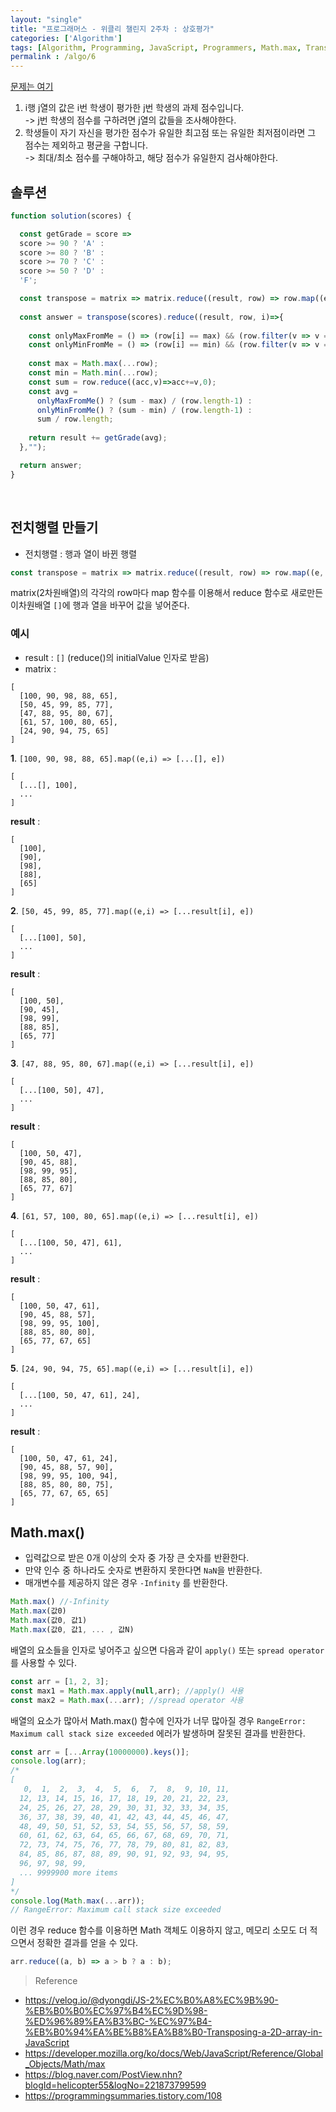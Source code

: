 ```yaml
---
layout: "single"
title: "프로그래머스 - 위클리 챌린지 2주차 : 상호평가"
categories: ['Algorithm']
tags: [Algorithm, Programming, JavaScript, Programmers, Math.max, Transpose Matrix]
permalink : /algo/6
---
```


[문제는 여기](https://programmers.co.kr/learn/courses/30/lessons/83201)

1.  i행 j열의 값은 i번 학생이 평가한 j번 학생의 과제 점수입니다. <br>-> j번 학생의 점수를 구하려면 j열의 값들을 조사해야한다.
2. 학생들이 자기 자신을 평가한 점수가 유일한 최고점 또는 유일한 최저점이라면 그 점수는 제외하고 평균을 구합니다. <br>-> 최대/최소 점수를 구해야하고, 해당 점수가 유일한지 검사해야한다.

## 솔루션
```js
function solution(scores) {

  const getGrade = score => 
  score >= 90 ? 'A' :
  score >= 80 ? 'B' :
  score >= 70 ? 'C' :
  score >= 50 ? 'D' :
  'F';

  const transpose = matrix => matrix.reduce((result, row) => row.map((e, i) => [...(result[i] || []), e]),[]);
  
  const answer = transpose(scores).reduce((result, row, i)=>{
    
    const onlyMaxFromMe = () => (row[i] == max) && (row.filter(v => v == max).length == 1);
    const onlyMinFromMe = () => (row[i] == min) && (row.filter(v => v == min).length == 1);
    
    const max = Math.max(...row);
    const min = Math.min(...row);
    const sum = row.reduce((acc,v)=>acc+=v,0);
    const avg = 
      onlyMaxFromMe() ? (sum - max) / (row.length-1) :
      onlyMinFromMe() ? (sum - min) / (row.length-1) : 
      sum / row.length;
    
    return result += getGrade(avg);
  },"");

  return answer;
}
```
<br>

## 전치행렬 만들기

- 전치행렬 : 행과 열이 바뀐 행렬

```js
const transpose = matrix => matrix.reduce((result, row) => row.map((e, i) => [...(result[i] || []), e]),[]);
```

matrix(2차원배열)의 각각의 row마다 map 함수를 이용해서 reduce 함수로 새로만든 이차원배열 `[]`에 행과 열을 바꾸어 값을 넣어준다.

### 예시

- result : `[]` (reduce()의 initialValue 인자로 받음)
- matrix : 
```
[
  [100, 90, 98, 88, 65], 
  [50, 45, 99, 85, 77], 
  [47, 88, 95, 80, 67], 
  [61, 57, 100, 80, 65], 
  [24, 90, 94, 75, 65]
]
```

**1**. `[100, 90, 98, 88, 65].map((e,i) => [...[], e])`

```
[
  [...[], 100],
  ...
]
```

**result** :
```
[
  [100],
  [90],
  [98],
  [88],
  [65]
]
```

**2**. `[50, 45, 99, 85, 77].map((e,i) => [...result[i], e])`

```
[
  [...[100], 50],
  ...
]
```

**result** :
```
[
  [100, 50],
  [90, 45],
  [98, 99],
  [88, 85],
  [65, 77]
]
```

**3**. `[47, 88, 95, 80, 67].map((e,i) => [...result[i], e])`

```
[
  [...[100, 50], 47],
  ...
]
```

**result** : 
```
[
  [100, 50, 47],
  [90, 45, 88],
  [98, 99, 95],
  [88, 85, 80],
  [65, 77, 67]
]
```

**4**. `[61, 57, 100, 80, 65].map((e,i) => [...result[i], e])`

```
[
  [...[100, 50, 47], 61],
  ...
]
```

**result** :
```
[
  [100, 50, 47, 61],
  [90, 45, 88, 57],
  [98, 99, 95, 100],
  [88, 85, 80, 80],
  [65, 77, 67, 65]
]
```

**5**. `[24, 90, 94, 75, 65].map((e,i) => [...result[i], e])`

```
[
  [...[100, 50, 47, 61], 24],
  ...
]
```

**result** :
```
[
  [100, 50, 47, 61, 24],
  [90, 45, 88, 57, 90],
  [98, 99, 95, 100, 94],
  [88, 85, 80, 80, 75],
  [65, 77, 67, 65, 65]
]
```

## Math.max()

- 입력값으로 받은 0개 이상의 숫자 중 가장 큰 숫자를 반환한다.
- 만약 인수 중 하나라도 숫자로 변환하지 못한다면 `NaN`을 반환한다.
- 매개변수를 제공하지 않은 경우 `-Infinity` 를 반환한다. 

```js
Math.max() //-Infinity
Math.max(값0)
Math.max(값0, 값1)
Math.max(값0, 값1, ... , 값N)
```
배열의 요소들을 인자로 넣어주고 싶으면 다음과 같이 `apply()` 또는 `spread operator`를 사용할 수 있다.

```js
const arr = [1, 2, 3];
const max1 = Math.max.apply(null,arr); //apply() 사용
const max2 = Math.max(...arr); //spread operator 사용
```

배열의 요소가 많아서 Math.max() 함수에 인자가 너무 많아질 경우 `RangeError: Maximum call stack size exceeded` 에러가 발생하며 잘못된 결과를 반환한다.  

```js
const arr = [...Array(10000000).keys()];
console.log(arr);
/*
[
   0,  1,  2,  3,  4,  5,  6,  7,  8,  9, 10, 11,
  12, 13, 14, 15, 16, 17, 18, 19, 20, 21, 22, 23,
  24, 25, 26, 27, 28, 29, 30, 31, 32, 33, 34, 35,
  36, 37, 38, 39, 40, 41, 42, 43, 44, 45, 46, 47,
  48, 49, 50, 51, 52, 53, 54, 55, 56, 57, 58, 59,
  60, 61, 62, 63, 64, 65, 66, 67, 68, 69, 70, 71,
  72, 73, 74, 75, 76, 77, 78, 79, 80, 81, 82, 83,
  84, 85, 86, 87, 88, 89, 90, 91, 92, 93, 94, 95,
  96, 97, 98, 99,
  ... 9999900 more items
]
*/
console.log(Math.max(...arr)); 
// RangeError: Maximum call stack size exceeded
```
이런 경우 reduce 함수를 이용하면 Math 객체도 이용하지 않고, 메모리 소모도 더 적으면서 정확한 결과를 얻을 수 있다.

```js
arr.reduce((a, b) => a > b ? a : b);
```

>Reference
- https://velog.io/@dyongdi/JS-2%EC%B0%A8%EC%9B%90-%EB%B0%B0%EC%97%B4%EC%9D%98-%ED%96%89%EA%B3%BC-%EC%97%B4-%EB%B0%94%EA%BE%B8%EA%B8%B0-Transposing-a-2D-array-in-JavaScript
- https://developer.mozilla.org/ko/docs/Web/JavaScript/Reference/Global_Objects/Math/max
- https://blog.naver.com/PostView.nhn?blogId=helicopter55&logNo=221873799599
- https://programmingsummaries.tistory.com/108